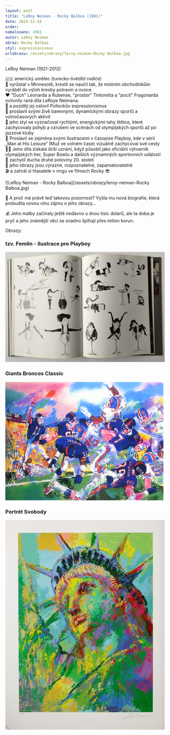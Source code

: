 ```yaml
---
layout: post
title: "LeRoy Neiman - Rocky Balboa (1981)"
date: 2024-12-18
order: 
namalovano: 1981
autor: LeRoy Neiman
obraz: Rocky Balboa
styl: expressionismus
urlobrazu: /assets/obrazy/leroy-neiman-Rocky Balboa.jpg
---
```


LeRoy Neiman (1921-2012)

🇺🇸 americký umělec (turecko-švédští rodiče) \
👶 vyrůstal v Minnesotě, kreslit se naučil tak, že místním obchodníkům vyráběl do výloh kresby potravin a ovoce. \
♥️ "Duch" Leonarda a Rubense, "prostor" Tintoretta a "pocit" Fragonarda ovlivnily raná díla LeRoye Neimana. \
🗽 a později jej oslovil Pollockův expressionismus \
🌈 proslavil svými živě barevnými, dynamickými obrazy sportů a volnočasových aktivit \
💨 jeho styl se vyznačoval rychlými, energickými tahy štětce, které zachycovaly pohyb a vzrušení ve scénách od olympijských sportů až po jazzové kluby \
📰 Proslavil se zejména svými ilustracemi v časopise Playboy, kde v sérii „Man at His Leisure“ (Muž ve volném čase) vizuálně zachycoval své cesty \
🏋️‍♀️ Jeho díla získala širší uznání, když působil jako oficiální výtvarník olympijských her, Super Bowlu a dalších významných sportovních událostí \
👻 zachytil ducha druhé poloviny 20. století \
🎨 jeho obrazy jsou výrazné, rozpoznatelné, zapamatovatelné \
🎬 a zahrál si hlasatele v ringu ve filmech Rocky 😎 

![LeRoy Neiman - Rocky Balboa](/assets/obrazy/leroy-neiman-Rocky Balboa.jpg)

📗 A proč má právě teď takovou pozornost? Vyšla mu nová biografie, která probudila novou vlnu zájmu o jeho obrazy... 

💰 Jeho malby začínaly ještě nedávno u dvou tisíc dolarů, ale ta doba je pryč a jeho známější věci se snadno šplhají přes milion korun.

Obrazy: 

### tzv. Femlin - ilustrace pro Playboy

![LeRoy Neiman - Femlin](/assets/obrazy/leroy-neiman-femlin.jpg)

### Giants Broncos Classic

![LeRoy Neiman - Giants Broncos Classic](/assets/obrazy/Giants-Broncos-Classic.jpg)

### Portrét Svobody

![LeRoy Neiman - Portrét Svobody](/assets/obrazy/leroy-neiman-portrait-of-liberty-312366.jpg)